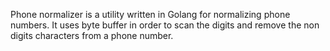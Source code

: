 Phone normalizer is a utility written in Golang for normalizing phone numbers.
It uses byte buffer in order to scan the digits and remove the non digits characters from a phone number.
